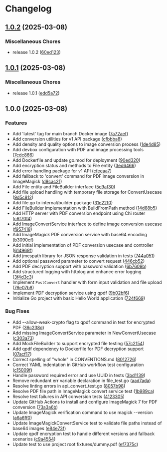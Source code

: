 # Changelog

## [1.0.2](https://github.com/elct9620/pdf64/compare/v1.0.1...v1.0.2) (2025-03-08)


### Miscellaneous Chores

* release 1.0.2 ([60ed123](https://github.com/elct9620/pdf64/commit/60ed123132f4561c61ffa39331e893683de570b0))

## [1.0.1](https://github.com/elct9620/pdf64/compare/v1.0.0...v1.0.1) (2025-03-08)


### Miscellaneous Chores

* release 1.0.1 ([edd5a72](https://github.com/elct9620/pdf64/commit/edd5a72a18c8bcf36ca755bc9e0844a39cf30d48))

## 1.0.0 (2025-03-08)


### Features

* Add 'latest' tag for main branch Docker image ([7a72aef](https://github.com/elct9620/pdf64/commit/7a72aef6bb04060469da595bdf0f8bb2dfd754f7))
* Add conversion utilities for v1 API package ([cfbbba8](https://github.com/elct9620/pdf64/commit/cfbbba8bc36cbfc9cca49f658644ea518e783659))
* Add density and quality options to image conversion process ([1de4d85](https://github.com/elct9620/pdf64/commit/1de4d85d8db4a62669078943ff292832ae8e5456))
* Add devbox configuration with PDF and image processing tools ([7cdc866](https://github.com/elct9620/pdf64/commit/7cdc86670c37132750430d0336b2d3e7564eb087))
* Add Dockerfile and update go.mod for deployment ([90ed320](https://github.com/elct9620/pdf64/commit/90ed320edcb3b7bb047e6f8883035e920b1808f9))
* Add encryption status and methods to File entity ([3ed6466](https://github.com/elct9620/pdf64/commit/3ed64664d263162d8b3229772b9ea1d9a306333f))
* Add error handling package for v1 API ([cfeeaa7](https://github.com/elct9620/pdf64/commit/cfeeaa70996b00d7ae892f7af75e02c39cb6b753))
* Add fallback to 'convert' command for PDF image conversion in ImageMagick ([d8cac21](https://github.com/elct9620/pdf64/commit/d8cac21ccbb2dd5837acf3f24f7065137e183d3d))
* Add File entity and FileBuilder interface ([5c9af30](https://github.com/elct9620/pdf64/commit/5c9af30f7daa951afc860e9cd7f125deebc168b5))
* Add file upload handling with temporary file storage for ConvertUsecase ([9d5c812](https://github.com/elct9620/pdf64/commit/9d5c812a91e551efd5e4af324a40367772c032f0))
* Add file.go to internal/builder package ([31e22f0](https://github.com/elct9620/pdf64/commit/31e22f0579204d3b15e81843793528ea64772403))
* Add FileBuilder implementation with BuildFromPath method ([14d88b5](https://github.com/elct9620/pdf64/commit/14d88b5900a44fdec0d7e576acd66873542a6387))
* Add HTTP server with PDF conversion endpoint using Chi router ([c6f70f4](https://github.com/elct9620/pdf64/commit/c6f70f4038bf4a91c98a0bbce327c60f0e5311d3))
* Add ImageConvertService interface to define image conversion usecase ([f957418](https://github.com/elct9620/pdf64/commit/f9574185b3d4882b5d93f1db7e0c99ca62b98ee0))
* Add ImageMagick PDF conversion service with base64 encoding ([b3090cf](https://github.com/elct9620/pdf64/commit/b3090cf6e29e22731539a17cfda26ffefb7668a8))
* Add initial implementation of PDF conversion usecase and controller ([614969f](https://github.com/elct9620/pdf64/commit/614969f3da4766bbeb9d6d24a5e9498ac5e4b234))
* Add jmespath library for JSON response validation in tests ([744a051](https://github.com/elct9620/pdf64/commit/744a051e1bed6ea321c6f59b4ca3afef4e21ca3c))
* Add optional password parameter to convert request ([446cb52](https://github.com/elct9620/pdf64/commit/446cb52420fa68d33b4948481680c8900ce85d0a))
* Add PDF decryption support with password validation ([6b7609b](https://github.com/elct9620/pdf64/commit/6b7609b2c15fa5eba23ca298c7f765f88d65ff56))
* Add structured logging with httplog and enhance error logging ([3f4d3c3](https://github.com/elct9620/pdf64/commit/3f4d3c3f7d097f45f2cc0306a6c63cfab1a6d375))
* Implement `PostConvert` handler with form input validation and file upload ([76e07b8](https://github.com/elct9620/pdf64/commit/76e07b8c21efc3992d70743115da4d902a57355e))
* Implement PDF decryption service using qpdf ([9b02bf6](https://github.com/elct9620/pdf64/commit/9b02bf6f87edf9e3ea6c2b4368d5971cb2ac3f37))
* Initialize Go project with basic Hello World application ([724f669](https://github.com/elct9620/pdf64/commit/724f669e3b71934e902980ef87112a1c402063e5))


### Bug Fixes

* Add --allow-weak-crypto flag to qpdf command in test for encrypted PDF ([36c238d](https://github.com/elct9620/pdf64/commit/36c238dd8b78da5f71da48737087ef5b64d6f0c5))
* Add missing ImageConvertService parameter in NewConvertUsecase ([c303a73](https://github.com/elct9620/pdf64/commit/c303a73d7d57208c61facadd0c08bf0efd13cf0f))
* Add MockFileBuilder to support encrypted file testing ([57c2154](https://github.com/elct9620/pdf64/commit/57c2154f54d8b9463035388136be3e9039e1a7b4))
* Add qpdf dependency to Dockerfile for PDF decryption support ([07acf17](https://github.com/elct9620/pdf64/commit/07acf177d3b5aa45bad07f6981a6bc1ee701709d))
* Correct spelling of "whole" in CONVENTIONS.md ([8012726](https://github.com/elct9620/pdf64/commit/80127266fb067d50f8ae40e73082123d14eef16b))
* Correct YAML indentation in GitHub workflow test configuration ([c15009f](https://github.com/elct9620/pdf64/commit/c15009f981a88c881a4e061e0963ac3222116314))
* Handle password required error and use UUID in tests ([3bd1139](https://github.com/elct9620/pdf64/commit/3bd113914ca1a4c0f39e5c0984c6f938561cc7ba))
* Remove redundant err variable declaration in file_test.go ([aad7ada](https://github.com/elct9620/pdf64/commit/aad7ada020fbb96af50f126a831041675cd59283))
* Resolve linting errors in api_convert_test.go ([8057b98](https://github.com/elct9620/pdf64/commit/8057b98591c68c919136ff7a80f50caec71b1531))
* Resolve PDF file path in ImageMagick convert service test ([1b989ca](https://github.com/elct9620/pdf64/commit/1b989caeac46b2a9c8d96ab556b3b58c68c4dbba))
* Resolve test failures in API conversion tests ([4123305](https://github.com/elct9620/pdf64/commit/41233051d4720766836e0e34a8f8d1deb0cbf35f))
* Update GitHub Actions to install and configure ImageMagick 7 for PDF conversion ([73a3a6b](https://github.com/elct9620/pdf64/commit/73a3a6bcb92edc7585332f0cd2952a443acc18d5))
* Update ImageMagick verification command to use magick --version ([a6a6ff0](https://github.com/elct9620/pdf64/commit/a6a6ff05c0bf9196acdc9c8bb3fbf5e9885255e7))
* Update ImageMagickConvertService test to validate file paths instead of base64 images ([e84e73f](https://github.com/elct9620/pdf64/commit/e84e73f292c0ba2d88f57e032ed7b0c621c31833))
* Update qpdf encryption test to handle different versions and fallback scenarios ([c9a4554](https://github.com/elct9620/pdf64/commit/c9a45548d54410bab75619c53198ba1372b16b78))
* Update test to use project root fixtures/dummy.pdf ([ef7375c](https://github.com/elct9620/pdf64/commit/ef7375c7a6ae6f2eb04f28207f551cc1a5d8f20c))
